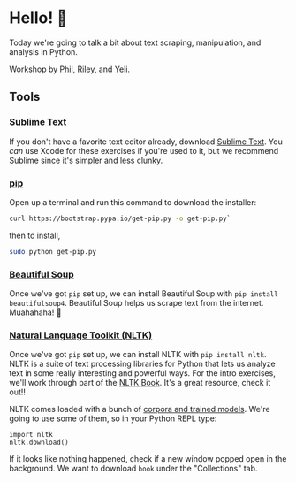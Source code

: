 # Hello! 👻

Today we're going to talk a bit about text scraping, manipulation, and analysis in Python.

Workshop by [Phil](https://github.com/uniphil), [Riley](https://github.com/rileyjshaw), and [Yeli](https://github.com/oa495).

## Tools

### [Sublime Text](https://www.sublimetext.com/)

If you don't have a favorite text editor already, download [Sublime Text](https://www.sublimetext.com/). You _can_ use Xcode for these exercises if you're used to it, but we recommend Sublime since it's simpler and less clunky.

### [pip](https://pip.pypa.io/en/stable/installing/)

Open up a terminal and run this command to download the installer:

```bash
curl https://bootstrap.pypa.io/get-pip.py -o get-pip.py`
```

then to install,

```bash
sudo python get-pip.py
```

### [Beautiful Soup](https://www.crummy.com/software/BeautifulSoup/)

Once we've got `pip` set up, we can install Beautiful Soup with `pip install beautifulsoup4`. Beautiful Soup helps us scrape text from the internet. Muahahaha! 👹

### [Natural Language Toolkit (NLTK)](http://www.nltk.org/)

Once we've got `pip` set up, we can install NLTK with `pip install nltk`. NLTK is a suite of text processing libraries for Python that lets us analyze text in some really interesting and powerful ways. For the intro exercises, we'll work through part of the [NLTK Book](http://www.nltk.org/book/). It's a great resource, check it out!!

NLTK comes loaded with a bunch of [corpora and trained models](http://www.nltk.org/nltk_data/). We're going to use some of them, so in your Python REPL type:

```
import nltk
nltk.download()
```

If it looks like nothing happened, check if a new window popped open in the background. We want to download `book` under the "Collections" tab.
